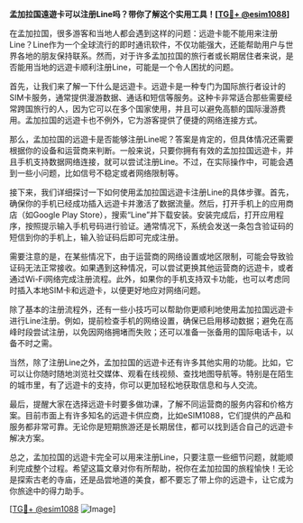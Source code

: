 **孟加拉国遠遊卡可以注册Line吗？带你了解这个实用工具！[[TG💪+ @esim1088](https://t.me/s/esim1088)]**

在孟加拉国，很多游客和当地人都会遇到这样的问题：远遊卡能不能用来注册Line？Line作为一个全球流行的即时通讯软件，不仅功能强大，还能帮助用户与世界各地的朋友保持联系。然而，对于许多孟加拉国的旅行者或长期居住者来说，是否能用当地的远遊卡顺利注册Line，可能是一个令人困扰的问题。

首先，让我们来了解一下什么是远遊卡。远遊卡是一种专门为国际旅行者设计的SIM卡服务，通常提供漫游数据、通话和短信等服务。这种卡非常适合那些需要经常跨国旅行的人，因为它可以在多个国家使用，并且可以避免高额的国际漫游费用。孟加拉国的远遊卡也不例外，它为游客提供了便捷的网络连接方式。

那么，孟加拉国的远遊卡是否能够注册Line呢？答案是肯定的，但具体情况还需要根据你的设备和运营商来判断。一般来说，只要你拥有有效的孟加拉国远遊卡，并且手机支持数据网络连接，就可以尝试注册Line。不过，在实际操作中，可能会遇到一些小问题，比如信号不稳定或者网络限制等。

接下来，我们详细探讨一下如何使用孟加拉国远遊卡注册Line的具体步骤。首先，确保你的手机已经成功插入远遊卡并激活了数据流量。然后，打开手机上的应用商店（如Google Play Store），搜索“Line”并下载安装。安装完成后，打开应用程序，按照提示输入手机号码进行验证。通常情况下，系统会发送一条包含验证码的短信到你的手机上，输入验证码后即可完成注册。

需要注意的是，在某些情况下，由于运营商的网络设置或地区限制，可能会导致验证码无法正常接收。如果遇到这种情况，可以尝试更换其他运营商的远遊卡，或者通过Wi-Fi网络完成注册流程。此外，如果你的手机支持双卡功能，也可以考虑同时插入本地SIM卡和远遊卡，以便更好地应对网络问题。

除了基本的注册流程外，还有一些小技巧可以帮助你更顺利地使用孟加拉国远遊卡进行Line注册。例如，提前检查手机的网络设置，确保已启用移动数据；避免在高峰时段尝试注册，以免因网络拥堵而失败；还可以准备一张备用的国际电话卡，以备不时之需。

当然，除了注册Line之外，孟加拉国的远遊卡还有许多其他实用的功能。比如，它可以让你随时随地浏览社交媒体、观看在线视频、查找地图导航等。特别是在陌生的城市里，有了远遊卡的支持，你可以更加轻松地获取信息和与人交流。

最后，提醒大家在选择远遊卡时要多做功课，了解不同运营商的服务内容和价格方案。目前市面上有许多知名的远遊卡供应商，比如eSIM1088，它们提供的产品和服务都非常可靠。无论你是短期旅游还是长期居住，都可以找到适合自己的远遊卡解决方案。

总之，孟加拉国的远遊卡完全可以用来注册Line，只要注意一些细节问题，就能顺利完成整个过程。希望这篇文章对你有所帮助，祝你在孟加拉国的旅程愉快！无论是探索古老的寺庙，还是品尝地道的美食，都不要忘了带上你的远遊卡，让它成为你旅途中的得力助手。

[[TG💪+ @esim1088](https://t.me/s/esim1088) ![Image](https://i.postimg.cc/4NQfJmqS/Snipaste-2025-05-13-00-14-12.png)]